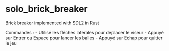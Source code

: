 # solo_brick_breaker
Brick breaker implemented with SDL2 in Rust

Commandes : 
    - Utilisé les fléches laterales pour deplacer le viseur
    - Appuyé sur Entrer ou Espace pour lancer les balles
    - Appuyé sur Echap pour quitter le jeu 